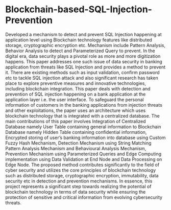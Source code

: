 # Blockchain-based-SQL-Injection-Prevention
Developed a mechanism to detect and prevent SQL Injection happening at application level using Blockchain technology features like distributed storage, cryptographic encryption etc. Mechanism include Pattern Analysis, Behavior Analysis to detect and Parameterized Query to prevent.
In the digital era, data security plays a pivotal role as more and more digitization happens. This paper addresses one such issue of data security in banking application from threats like SQL Injection and provides a method to prevent it. There are existing methods such as input validation, confirm password etc to tackle SQL injection attack and also significant research has taken place to explore preventive measures and innovative technologies, including blockchain integration. This paper deals with detection and prevention of SQL injection happening on a bank application at the application layer i.e. the user interface. To safeguard the personal information of customers in the banking applications from injection threats and other exploitations, the paper uses an architecture which uses blockchain technology that is integrated with a centralized database. The main contributions of this paper involves Integration of Centralized Database namely User Table containing general information to Blockchain Database namely Hidden Table containing confidential information, Encrypted storing of user’s banking information into database using Custom Fuzzy Hash Mechanism, Detection Mechanism using String Matching Pattern Analysis Mechanism and Behavioural Analysis Mechanism, Prevention Mechanism using Parameterized Queries and Edge Computing implementation using Data Validation at End Node and Data Processing on Edge Node. The proposed method contributes significantly to the field of cyber security and utilizes the core principles of blockchain technology such as distributed storage, cryptographic encryption, immutability, data security etc in detection and prevention mechanisms. In essence, this project represents a significant step towards realizing the potential of blockchain technology in terms of data security while ensuring the protection of sensitive and critical information from evolving cybersecurity threats.
